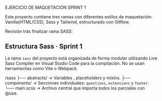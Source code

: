EJERCICIO DE MAQUETACIÓN SPRINT 1

Este proyecto contiene tres ramas con diferentes estilos de maquetación: Vanilla(HTML/CSS), Sass y Tailwind, estructurado con Gitflow.

Revisión trás finalizar rama SASS:

## Estructura Sass · Sprint 1

La rama `sass` del proyecto está organizada de forma modular utilizando Live Sass Compiler en Visual Studio Code para la compilación. No se usan herramientas como Vite o Webpack.

/sass
├── abstracts/       → Variables , placeholders y mixins.
├── components/      → Secciones individuales: `questions`, `extensions` y `footer`.
└── main.scss        → Archivo central que importa todos los parciales con @use.
